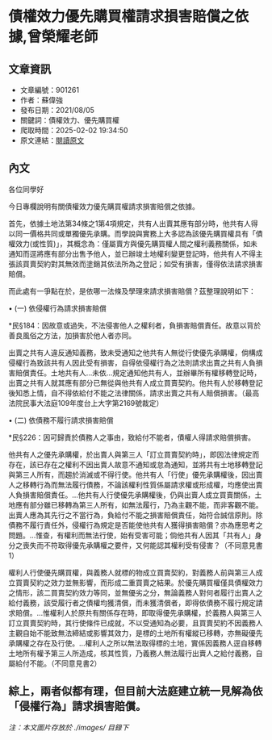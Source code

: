 # 債權效力優先購買權請求損害賠償之依據,曾榮耀老師

## 文章資訊
- 文章編號：901261
- 作者：蘇偉強
- 發布日期：2021/08/05
- 關鍵詞：債權效力、優先購買權
- 爬取時間：2025-02-02 19:34:50
- 原文連結：[閱讀原文](https://real-estate.get.com.tw/Columns/detail.aspx?no=901261)

## 內文
各位同學好

今日專欄說明有關債權效力優先購買權請求損害賠償之依據。

首先，依據土地法第34條之1第4項規定，共有人出賣其應有部分時，他共有人得以同一價格共同或單獨優先承購。而學說與實務上大多認為該優先購買權具有「債權效力(或性質)」，其概念為：僅屬賣方與優先購買權人間之權利義務關係，如未通知而逕將應有部分出售予他人，並已辦竣土地權利變更登記時，他共有人不得主張該買賣契約對其無效而塗銷其依法所為之登記；如受有損害，僅得依法請求損害賠償。

而此處有一爭點在於，是依哪一法條及學理來請求損害賠償？茲整理說明如下：

• (一) 依侵權行為請求損害賠償

*民§184：因故意或過失，不法侵害他人之權利者，負損害賠償責任。故意以背於善良風俗之方法，加損害於他人者亦同。

出賣之共有人違反通知義務，致未受通知之他共有人無從行使優先承購權，倘構成侵權行為致該共有人因此受有損害，自得依侵權行為之法則請求出賣之共有人負損害賠償責任。土地共有人…未依…規定通知他共有人，並辦畢所有權移轉登記時，出賣之共有人就其應有部分已無從與他共有人成立買賣契約。他共有人於移轉登記後知悉上情，自不得依給付不能之法律關係，請求出賣之共有人賠償損害。（最高法院民事大法庭109年度台上大字第2169號裁定）

• (二) 依債務不履行請求損害賠償

*民§226：因可歸責於債務人之事由，致給付不能者，債權人得請求賠償損害。

他共有人之優先承購權，於出賣人與第三人「訂立買賣契約時」，即因法律規定而存在，該已存在之權利不因出賣人故意不通知或怠為通知，並將共有土地移轉登記與第三人所有，而趨於消滅或不得行使。他共有人「行使」優先承購權後，因出賣人之移轉行為而無法履行債務，不論該權利性質係屬請求權或形成權，均應使出賣人負損害賠償責任。…他共有人行使優先承購權後，仍與出賣人成立買賣關係，土地應有部分雖已移轉為第三人所有，如無法履行，乃為主觀不能，而非客觀不能。出賣人應為其先行之不當行為，負給付不能之損害賠償責任，始符合誠信原則。除債務不履行責任外，侵權行為規定是否能使他共有人獲得損害賠償？亦為應思考之問題。…惟查，有權利而無法行使，始有受害可能；倘他共有人因其「共有人」身分之喪失而不符取得優先承購權之要件，又何能認其權利受有侵害？（不同意見書1）

權利人行使優先購買權，與義務人就標的物成立買賣契約，對義務人前與第三人成立買賣契約之效力並無影響，而形成二重買賣之結果。於優先購買權僅具債權效力之情形，該二買賣契約效力等同，並無優劣之分，無論義務人對何者履行出賣人之給付義務，該受履行者之債權均獲清償，而未獲清償者，即得依債務不履行規定請求賠償。…惟權利人於原共有關係存在時，即取得優先承購權，於義務人與第三人訂立買賣契約時，其行使條件已成就，不以受通知為必要，且買賣契約不因義務人主觀自始不能致無法締結或影響其效力，是標的土地所有權縱已移轉，亦無礙優先承購權之存在及行使。…權利人之所以無法取得標的土地，實係因義務人逕自移轉土地所有權予第三人所造成，核其性質，乃義務人無法履行出賣人之給付義務，自屬給付不能。（不同意見書2）

綜上，兩者似都有理，但目前大法庭建立統一見解為依「侵權行為」請求損害賠償。
---
*注：本文圖片存放於 ./images/ 目錄下*
